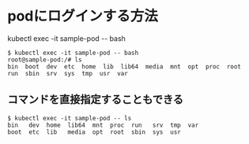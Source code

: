 # podにログインする方法
kubectl exec -it sample-pod -- bash

```shell
$ kubectl exec -it sample-pod -- bash
root@sample-pod:/# ls
bin  boot  dev  etc  home  lib  lib64  media  mnt  opt  proc  root  run  sbin  srv  sys  tmp  usr  var
```

## コマンドを直接指定することもできる
```shell
$ kubectl exec -it sample-pod -- ls
bin   dev  home  lib64  mnt  proc  run   srv  tmp  var
boot  etc  lib   media  opt  root  sbin  sys  usr
```